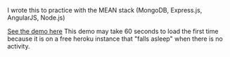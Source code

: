I wrote this to practice with the MEAN stack (MongoDB, Express.js, AngularJS, Node.js)

[See the demo here](http://fire-habit-tracker.herokuapp.com/) This demo may take 60 seconds to load the first time because it is on a free heroku instance that "falls asleep" when there is no activity.
